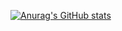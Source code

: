 <!--START_SECTION:waka-->
<!--END_SECTION:waka-->

[![Anurag's GitHub stats](https://github-readme-stats.vercel.app/api?username=Jasper-Nelligan)](https://github.com/anuraghazra/github-readme-stats)
